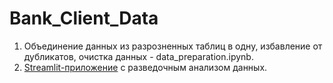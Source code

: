 # Bank_Client_Data
1. Объединение данных из разрозненных таблиц в одну, избавление от дубликатов, очистка данных - data_preparation.ipynb.
2. <a href='https://bankclientdata-ml.streamlit.app/'> Streamlit-приложение</a> с разведочным анализом данных.
